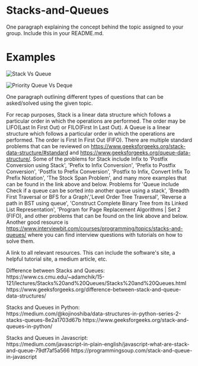 # Stacks-and-Queues


One paragraph explaining the concept behind the topic assigned to your group. Include this in your README.md.




# Examples

![Stack Vs Queue](https://i.imgur.com/T4YX5cf.png)

![Priority Queue Vs Deque](https://i.imgur.com/xIH24FF.png)


One paragraph outlining different types of questions that can be asked/solved using the given topic.
 
 For recap purposes, Stack is a linear data structure which follows a particular order in which the operations are performed. The order may be LIFO(Last In First Out) or FILO(First In Last Out). A Queue is a linear structure which follows a particular order in which the operations are performed. The order is First In First Out (FIFO). There are multiple standard problems that can be reviewed on https://www.geeksforgeeks.org/stack-data-structure/#standard and https://www.geeksforgeeks.org/queue-data-structure/. Some of the problems for Stack include Infix to 'Postfix Conversion using Stack', 'Prefix to Infix Conversion', 'Prefix to Postfix Conversion', 'Postfix to Prefix Conversion', 'Postfix to Infix, Convert Infix To Prefix Notation', 'The Stock Span Problem', and many more examples that can be found in the link above and below. Problems for 'Queue include Check if a queue can be sorted into another queue using a stack', 'Breadth First Traversal or BFS for a Graph','Level Order Tree Traversal', 'Reverse a path in BST using queue', 'Construct Complete Binary Tree from its Linked List Representation', 'Program for Page Replacement Algorithms | Set 2 (FIFO), and other problems that can be found on the link above and below. Another good resource is https://www.interviewbit.com/courses/programming/topics/stacks-and-queues/ where you can find interview questions with tutorials on how to solve them.




A link to all relevant resources. This can include the software's site, a helpful tutorial site, a medium article, etc.

<p> Difference between Stacks and Queues: <br>
https://www.cs.cmu.edu/~adamchik/15-121/lectures/Stacks%20and%20Queues/Stacks%20and%20Queues.html
https://www.geeksforgeeks.org/difference-between-stack-and-queue-data-structures/ </p>

<p> Stacks and Queues in Python: <br>
https://medium.com/@kojinoshiba/data-structures-in-python-series-2-stacks-queues-8e2a1703d67b
https://www.geeksforgeeks.org/stack-and-queues-in-python/ </p>

<p> Stacks and Queues in Javascript: <br>
https://medium.com/javascript-in-plain-english/javascript-what-are-stack-and-queue-79df7af5a566
https://programmingsoup.com/stack-and-queue-in-javascript </p>
